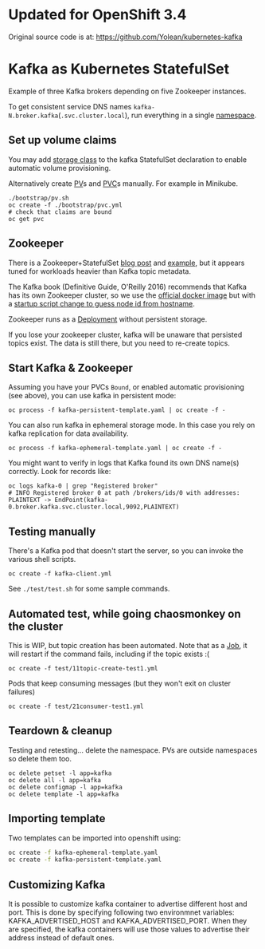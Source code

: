 # Updated for OpenShift 3.4

Original source code is at: https://github.com/Yolean/kubernetes-kafka

# Kafka as Kubernetes StatefulSet

Example of three Kafka brokers depending on five Zookeeper instances.

To get consistent service DNS names `kafka-N.broker.kafka`(`.svc.cluster.local`), run everything in a single [namespace](http://kubernetes.io/docs/admin/namespaces/walkthrough/).

## Set up volume claims

You may add [storage class](http://kubernetes.io/docs/user-guide/persistent-volumes/#storageclasses)
to the kafka StatefulSet declaration to enable automatic volume provisioning.

Alternatively create [PV](http://kubernetes.io/docs/user-guide/persistent-volumes/#persistent-volumes)s and [PVC](http://kubernetes.io/docs/user-guide/persistent-volumes/#persistentvolumeclaims)s manually. For example in Minikube.

```
./bootstrap/pv.sh
oc create -f ./bootstrap/pvc.yml
# check that claims are bound
oc get pvc
```

## Zookeeper

There is a Zookeeper+StatefulSet [blog post](http://blog.kubernetes.io/2016/12/statefulset-run-scale-stateful-applications-in-kubernetes.html) and [example](https://github.com/kubernetes/contrib/tree/master/statefulsets/zookeeper),
but it appears tuned for workloads heavier than Kafka topic metadata.

The Kafka book (Definitive Guide, O'Reilly 2016) recommends that Kafka has its own Zookeeper cluster,
so we use the [official docker image](https://hub.docker.com/_/zookeeper/)
but with a [startup script change to guess node id from hostname](https://github.com/solsson/zookeeper-docker/commit/df9474f858ad548be8a365cb000a4dd2d2e3a217).

Zookeeper runs as a [Deployment](http://kubernetes.io/docs/user-guide/deployments/) without persistent storage.

If you lose your zookeeper cluster, kafka will be unaware that persisted topics exist.
The data is still there, but you need to re-create topics.

## Start Kafka & Zookeeper

Assuming you have your PVCs `Bound`, or enabled automatic provisioning (see above), you can use kafka in persistent mode:
```
oc process -f kafka-persistent-template.yaml | oc create -f -
```

You can also run kafka in ephemeral storage mode. In this case you rely on kafka replication for data availability.
```
oc process -f kafka-ephemeral-template.yaml | oc create -f -
```

You might want to verify in logs that Kafka found its own DNS name(s) correctly. Look for records like:
```
oc logs kafka-0 | grep "Registered broker"
# INFO Registered broker 0 at path /brokers/ids/0 with addresses: PLAINTEXT -> EndPoint(kafka-0.broker.kafka.svc.cluster.local,9092,PLAINTEXT)
```

## Testing manually

There's a Kafka pod that doesn't start the server, so you can invoke the various shell scripts.
```
oc create -f kafka-client.yml
```

See `./test/test.sh` for some sample commands.

## Automated test, while going chaosmonkey on the cluster

This is WIP, but topic creation has been automated. Note that as a [Job](http://kubernetes.io/docs/user-guide/jobs/), it will restart if the command fails, including if the topic exists :(
```
oc create -f test/11topic-create-test1.yml
```

Pods that keep consuming messages (but they won't exit on cluster failures)
```
oc create -f test/21consumer-test1.yml
```

## Teardown & cleanup

Testing and retesting... delete the namespace. PVs are outside namespaces so delete them too.
```
oc delete petset -l app=kafka
oc delete all -l app=kafka
oc delete configmap -l app=kafka
oc delete template -l app=kafka
```

## Importing template

Two templates can be imported into openshift using:

```bash
oc create -f kafka-ephemeral-template.yaml 
oc create -f kafka-persistent-template.yaml 
```


## Customizing Kafka

It is possible to customize kafka container to advertise different host and port. This is done by specifying following
two environmnet variables: KAFKA_ADVERTISED_HOST and KAFKA_ADVERTISED_PORT. When they are specified, the kafka
containers will use those values to advertise their address instead of default ones. 
